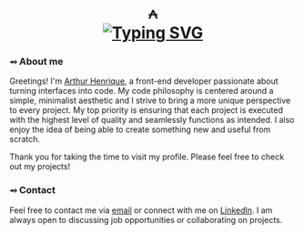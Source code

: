 <h1 align="center"> 
  ⩜ <br>
  <a href="https://git.io/typing-svg">
    <img src="https://readme-typing-svg.demolab.com?font=Anuphan&weight=500&size=30&duration=2500&color=F7F7F7&center=true&vCenter=true&repeat=false&width=435&lines=WELCOME+TO+MY+PROFILE" alt="Typing SVG" />
  </a>
</h1>


### ⥇ About me

Greetings! I'm [Arthur Henrique](https://github.com/arthurdevv), a front-end developer passionate about turning interfaces into code. My code philosophy is centered around a simple, minimalist aesthetic and I strive to bring a more unique perspective to every project. My top priority is ensuring that each project is executed with the highest level of quality and seamlessly functions as intended. I also enjoy the idea of being able to create something new and useful from scratch.

Thank you for taking the time to visit my profile. Please feel free to check out my projects!

### ⥇ Contact

Feel free to contact me via <a href="mailto:arthurhenrique.dev@gmail.com">email</a> or connect with me on <a href="https://www.linkedin.com/in/arthur-henrique-3857a0264/">LinkedIn</a>. I am always open to discussing job opportunities or collaborating on projects.
